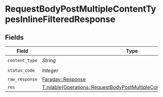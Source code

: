 # RequestBodyPostMultipleContentTypesInlineFilteredResponse


## Fields

| Field                                                                                                                                                          | Type                                                                                                                                                           | Required                                                                                                                                                       | Description                                                                                                                                                    |
| -------------------------------------------------------------------------------------------------------------------------------------------------------------- | -------------------------------------------------------------------------------------------------------------------------------------------------------------- | -------------------------------------------------------------------------------------------------------------------------------------------------------------- | -------------------------------------------------------------------------------------------------------------------------------------------------------------- |
| `content_type`                                                                                                                                                 | *String*                                                                                                                                                       | :heavy_check_mark:                                                                                                                                             | N/A                                                                                                                                                            |
| `status_code`                                                                                                                                                  | *Integer*                                                                                                                                                      | :heavy_check_mark:                                                                                                                                             | N/A                                                                                                                                                            |
| `raw_response`                                                                                                                                                 | [Faraday::Response](https://www.rubydoc.info/gems/faraday/Faraday/Response)                                                                                    | :heavy_minus_sign:                                                                                                                                             | N/A                                                                                                                                                            |
| `res`                                                                                                                                                          | [T.nilable(Operations::RequestBodyPostMultipleContentTypesInlineFilteredRes)](../../models/operations/requestbodypostmultiplecontenttypesinlinefilteredres.md) | :heavy_minus_sign:                                                                                                                                             | OK                                                                                                                                                             |